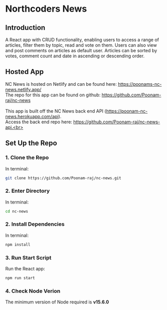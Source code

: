 # Northcoders News

## Introduction

A React app with CRUD functionality, enabling users to access a range of articles, filter them by topic, read and vote on them. Users can also view and post comments on articles as default user. Articles can be sorted by votes, comment count and date in ascending or descending order.

## Hosted App

NC News is hosted on Netlify and can be found here: https://poonams-nc-news.netlify.app/ <br>The repo for this app can be found on github: https://github.com/Poonam-raj/nc-news<br><br>
This app is built off the NC News back end API (https://poonam-nc-news.herokuapp.com/api).<BR> Access the back end repo here: https://github.com/Poonam-raj/nc-news-api.<br><br>

## Set Up the Repo

### 1. Clone the Repo

In terminal:

```bash
git clone https://github.com/Poonam-raj/nc-news.git
```

### 2. Enter Directory

In terminal:

```bash
cd nc-news
```

### 2. Install Dependencies

In terminal:

```bash
npm install
```

### 3. Run Start Script

Run the React app:

```bash
npm run start
```

### 4. Check Node Verion

The minimum version of Node required is <b>v15.6.0<b>
